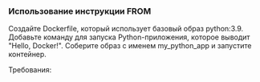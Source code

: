 
### Использование инструкции FROM

Создайте Dockerfile, который использует базовый образ python:3.9. Добавьте команду для запуска Python-приложения, которое выводит "Hello, Docker!". Соберите образ с именем my_python_app и запустите контейнер.

Требования:

